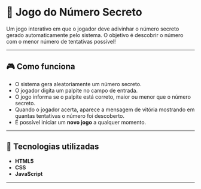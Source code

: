 # 🔢 Jogo do Número Secreto

Um jogo interativo em que o jogador deve adivinhar o número secreto gerado automaticamente pelo sistema. O objetivo é descobrir o número com o menor número de tentativas possível!

---

## 🎮 Como funciona
- O sistema gera aleatoriamente um número secreto.
- O jogador digita um palpite no campo de entrada.
- O jogo informa se o palpite está correto, maior ou menor que o número secreto.
- Quando o jogador acerta, aparece a mensagem de vitória mostrando em quantas tentativas o número foi descoberto.
- É possível iniciar um **novo jogo** a qualquer momento.



---

## 🚀 Tecnologias utilizadas
- **HTML5**
- **CSS**
- **JavaScript**

---

